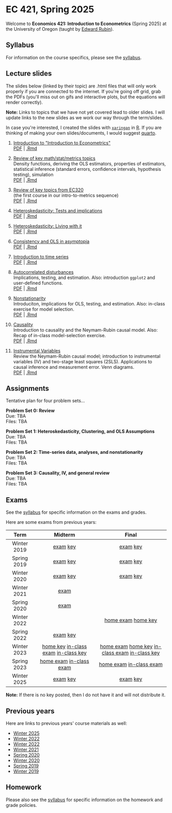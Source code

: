 # EC 421, Spring 2025

Welcome to **Economics 421: Introduction to Econometrics** (Spring 2025) at the University of Oregon (taught by [Edward Rubin](https://edrub.in)).

## Syllabus

For information on the course specifics, please see the [syllabus](https://raw.githack.com/edrubin/EC421S25/master/syllabus/syllabus.pdf).

## Lecture slides

The slides below (linked by their topic) are .html files that will only work properly if you are connected to the internet. If you're going off grid, grab the PDFs (you'll miss out on gifs and interactive plots, but the equations will render correctly).

**Note:** Links to topics that we have not yet covered lead to older slides. I will update links to the new slides as we work our way through the term/slides.

In case you're interested, I created the slides with [`xaringan`](https://github.com/yihui/xaringan/wiki) in [R](cran.r-project.org). If you are thinking of making your own slides/documents, I would suggest [quarto](https://quarto.org/).

1. [Introduction to "Introduction to Econometrics"](https://raw.githack.com/edrubin/EC421W25/master/notes/01-intro/slides.html) <br> [PDF](https://raw.githack.com/edrubin/EC421W25/master/notes/01-intro/slides.pdf) | [.Rmd](https://github.com/edrubin/EC421W25/blob/master/notes/01-intro/slides.rmd)

2. [Review of key math/stat/metrics topics](https://raw.githack.com/edrubin/EC421W25/master/notes/02-review/slides.html)<br>Density functions, deriving the OLS estimators, properties of estimators, statistical inference (standard errors, confidence intervals, hypothesis testing), simulation <br> [PDF](https://raw.githack.com/edrubin/EC421W25/master/notes/02-review/slides.pdf) | [.Rmd](https://github.com/edrubin/EC421W25/blob/master/notes/02-review/slides.rmd)

3. [Review of key topics from EC320](https://raw.githack.com/edrubin/EC421W25/master/notes/03-review/slides.html)<br>(the first course in our intro-to-metrics sequence) <br> [PDF](https://raw.githack.com/edrubin/EC421W25/master/notes/03-review/slides.pdf) | [.Rmd](https://github.com/edrubin/EC421W25/blob/master/notes/03-review/slides.rmd)

4. [Heteroskedasticity: Tests and implications](https://raw.githack.com/edrubin/EC421W25/master/notes/04-heteroskedasticity/slides.html) <br> [PDF](https://raw.githack.com/edrubin/EC421W25/master/notes/04-heteroskedasticity/slides.pdf) | [.Rmd](https://github.com/edrubin/EC421W25/blob/master/notes/04-heteroskedasticity/slides.rmd)

5. [Heteroskedasticity: Living with it](https://raw.githack.com/edrubin/EC421W25/master/notes/05-heteroskedasticity/slides.html) <br> [PDF](https://raw.githack.com/edrubin/EC421W25/master/notes/05-heteroskedasticity/slides.pdf) | [.Rmd](https://github.com/edrubin/EC421W25/blob/master/notes/05-heteroskedasticity/slides.rmd)

6. [Consistency and OLS in asymptopia](https://raw.githack.com/edrubin/EC421W25/master/notes/06-consistency/slides.html) <br> [PDF](https://raw.githack.com/edrubin/EC421W25/master/notes/06-consistency/slides.pdf) | [.Rmd](https://github.com/edrubin/EC421W25/blob/master/notes/06-consistency/slides.rmd)

7. [Introduction to time series](https://raw.githack.com/edrubin/EC421W25/master/notes/07-time-series/slides.html) <br> [PDF](https://raw.githack.com/edrubin/EC421W25/master/notes/07-time-series/slides.pdf) | [.Rmd](https://github.com/edrubin/EC421W25/blob/master/notes/07-time-series/slides.rmd)

8. [Autocorrelated disturbances](https://raw.githack.com/edrubin/EC421W25/master/notes/08-autocorrelation/slides.html)<br>Implications, testing, and estimation. Also: introduction `ggplot2` and user-defined functions. <br> [PDF](https://raw.githack.com/edrubin/EC421W25/master/notes/08-autocorrelation/slides.pdf) | [.Rmd](https://github.com/edrubin/EC421W25/blob/master/notes/08-autocorrelation/slides.Rmd)

9. [Nonstationarity](https://raw.githack.com/edrubin/EC421W25/master/notes/09-nonstationarity/slides.html)<br>Introduciton, implications for OLS, testing, and estimation. Also: in-class exercise for model selection. <br> [PDF](https://raw.githack.com/edrubin/EC421W25/master/notes/09-nonstationarity/slides.pdf) | [.Rmd](https://github.com/edrubin/EC421W25/blob/master/notes/09-nonstationarity/slides.Rmd)

10. [Causality](https://raw.githack.com/edrubin/EC421W25/master/notes/10-causality/slides.html)<br>Introduction to causality and the Neymam-Rubin causal model. Also: Recap of in-class model-selection exercise. <br> [PDF](https://raw.githack.com/edrubin/EC421W25/master/notes/10-causality/slides.pdf) | [.Rmd](https://github.com/edrubin/EC421W25/blob/master/notes/10-causality/slides.Rmd)

11. [Instrumental Variables](https://raw.githack.com/edrubin/EC421W25/master/notes/11-iv/slides.html)<br>Review the Neymam-Rubin causal model; introduction to instrumental variables (IV) and two-stage least squares (2SLS). Applications to causal inference and measurement error. Venn diagrams. <br> [PDF](https://raw.githack.com/edrubin/EC421W25/master/notes/11-iv/slides.pdf) | [.Rmd](https://github.com/edrubin/EC421W25/blob/master/notes/11-iv/slides.Rmd)

## Assignments

Tentative plan for four problem sets...

**Problem Set 0: Review**
<br>Due: TBA
<br>Files: TBA

**Problem Set 1: Heteroskedasticity, Clustering, and OLS Assumptions**
<br>Due: TBA
<br>Files: TBA

**Problem Set 2: Time-series data, analyses, and nonstationarity**
<br>Due: TBA
<br>Files: TBA

**Problem Set 3: Causality, IV, and general review**
<br>Due: TBA
<br>Files: TBA


## Exams

See the [syllabus](https://raw.githack.com/edrubin/EC421S25/master/syllabus/syllabus.pdf) for specific information on the exams and grades.

Here are some exams from previous years:

| Term | Midterm | Final |
|:----:|:-------:|:-----:|
| Winter 2019 | [exam](https://raw.githack.com/edrubin/EC421S25/master/midterm/past/midterm-2019w.pdf) [key](https://raw.githack.com/edrubin/EC421S25/master/midterm/past/midterm-2019w-key.pdf) | [exam](https://raw.githack.com/edrubin/EC421S25/master/final/past/final-2019w.pdf) [key](https://raw.githack.com/edrubin/EC421S25/master/final/past/final-2019w-key.pdf) |
| Spring 2019 | [exam](https://raw.githack.com/edrubin/EC421S25/master/midterm/past/midterm-2019s.pdf) [key](https://raw.githack.com/edrubin/EC421S25/master/midterm/past/midterm-2019s-key.pdf) | [exam](https://raw.githack.com/edrubin/EC421S25/master/final/past/final-2019s.pdf) [key](https://raw.githack.com/edrubin/EC421S25/master/final/past/final-2019s-key.pdf) |
| Winter 2020 | [exam](https://raw.githack.com/edrubin/EC421S25/master/midterm/past/midterm-2020w.pdf) [key](https://raw.githack.com/edrubin/EC421S25/master/midterm/past/midterm-2020w-key.pdf) | [exam](https://raw.githack.com/edrubin/EC421S25/master/final/past/final-2020w.pdf) [key](https://raw.githack.com/edrubin/EC421S25/master/final/past/final-2020w-key.pdf) |
| Winter 2021 | [exam](https://raw.githack.com/edrubin/EC421S25/master/midterm/past/midterm-2021w.pdf) |  |
| Spring 2020 | [exam](https://raw.githack.com/edrubin/EC421S25/master/midterm/past/midterm-2020s.pdf) |  |
| Winter 2022 |  | [home exam](https://raw.githack.com/edrubin/EC421S25/master/final/past/final-2022w-home.pdf) [home key](https://raw.githack.com/edrubin/EC421S25/master/final/past/final-2022w-home-key.html) |
| Spring 2022 |  [exam](https://raw.githack.com/edrubin/EC421S25/master/midterm/past/midterm-2022s.pdf) [key](https://raw.githack.com/edrubin/EC421S25/master/midterm/past/midterm-2022s-key.pdf) |  |
| Winter 2023 | [home key](https://raw.githack.com/edrubin/EC421S25/master/midterm/past/midterm-2023w-home-key.html) [in-class exam](https://raw.githack.com/edrubin/EC421S25/master/midterm/past/midterm-2023w-inclass.pdf) [in-class key](https://raw.githack.com/edrubin/EC421S25/master/midterm/past/midterm-2023w-inclass-key.pdf) | [home exam](https://raw.githack.com/edrubin/EC421S25/master/final/past/final-2023w-home.html) [home key](https://raw.githack.com/edrubin/EC421S25/master/final/past/final-2023w-home-key.html) [in-class exam](https://raw.githack.com/edrubin/EC421S25/master/final/past/final-2023w-inclass.pdf) [in-class key](https://raw.githack.com/edrubin/EC421S25/master/final/past/final-2023w-inclass-key.pdf) |
| Spring 2023 | [home exam](https://raw.githack.com/edrubin/EC421S25/master/midterm/past/midterm-2023s-home.html) [in-class exam](https://raw.githack.com/edrubin/EC421S25/master/midterm/past/midterm-2023s-inclass.pdf) | [home exam](https://raw.githack.com/edrubin/EC421S25/master/final/past/final-2023s.html) [in-class exam](https://raw.githack.com/edrubin/EC421S25/master/final/past/final-2023s-inclass.pdf) |
| Winter 2025 | [exam](https://raw.githack.com/edrubin/EC421S25/master/midterm/past/midterm-2025w.html) [key](https://raw.githack.com/edrubin/EC421S25/master/midterm/past/midterm-2025w-key.pdf) | [exam](https://raw.githack.com/edrubin/EC421S25/master/final/past/final-2025w.html) [key](https://raw.githack.com/edrubin/EC421S25/master/final/past/final-2025w-key.pdf) |

**Note:** If there is no key posted, then I do not have it and will not distribute it.

## Previous years

Here are links to previous years' course materials as well:

- [Winter 2025](https://github.com/edrubin/EC421W25)
- [Winter 2022](https://github.com/edrubin/EC421W22)
- [Winter 2022](https://github.com/edrubin/EC421W22)
- [Winter 2021](https://github.com/edrubin/EC421W21)
- [Spring 2020](https://github.com/edrubin/EC421S20)
- [Winter 2020](https://github.com/edrubin/EC421W20)
- [Spring 2019](https://github.com/edrubin/EC421S19)
- [Winter 2019](https://github.com/edrubin/EC421W19)

## Homework

Please also see the [syllabus](https://raw.githack.com/edrubin/EC421S25/master/syllabus/syllabus.pdf) for specific information on the homework and grade policies.


